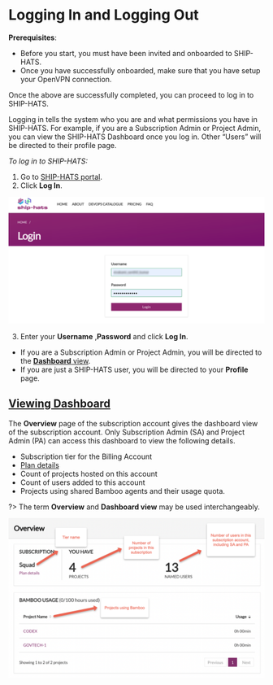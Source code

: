 # Logging In and Logging Out 

**Prerequisites**: 

- Before you start, you must have been invited and onboarded to SHIP-HATS. 
- Once you have successfully onboarded, make sure that you have setup your OpenVPN connection. 

Once the above are successfully completed, you can proceed to log in to SHIP-HATS. 

Logging in tells the system who you are and what permissions you have in SHIP-HATS. For example, if you are a Subscription Admin or Project Admin, you can view the SHIP-HATS Dashboard once you log in. Other “Users” will be directed to their profile page.

*To log in to SHIP-HATS:*

1. Go to [SHIP-HATS portal](https://www.ship.gov.sg/).
2. Click **Log In**.

<kbd>![log-in](images/log-in.png)</kbd>

3. Enter your **Username** ,**Password** and click **Log In**.
- If you are a Subscription Admin or Project Admin, you will be directed to the [**Dashboard** view](#viewing-dashboard). 
- If you are just a SHIP-HATS user, you will be directed to your **Profile** page.

## [Viewing Dashboard](#viewing-dashboard)
The **Overview** page of the subscription account gives the dashboard view of the subscription account. Only Subscription Admin (SA) and Project Admin (PA) can access this dashboard to view the following details.

- Subscription tier for the Billing Account
- [Plan details](https://docs.developer.gov.sg/docs/ship-hats-documentation/#/portal-guide/account-management/account-management?id=viewing-plan-details)
- Count of projects hosted on this account
- Count of users added to this account
- Projects using shared Bamboo agents and their usage quota.

?> The term **Overview** and **Dashboard view** may be used interchangeably.

<kbd>![overview](images/overview-3.png)</kbd>

